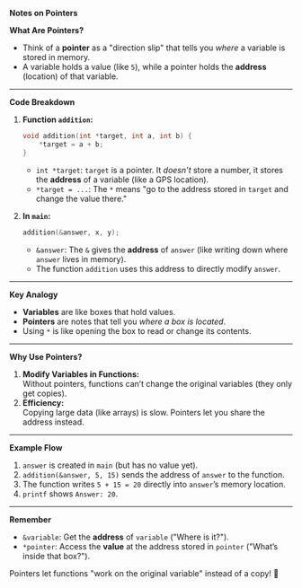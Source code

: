 **Notes on Pointers**

**What Are Pointers?**  
- Think of a **pointer** as a "direction slip" that tells you *where* a variable is stored in memory.  
- A variable holds a value (like `5`), while a pointer holds the **address** (location) of that variable.  

---

**Code Breakdown**  
1. **Function `addition`:**  
   ```c
   void addition(int *target, int a, int b) {
       *target = a + b; 
   }
   ```
   - `int *target`: `target` is a pointer. It *doesn’t* store a number, it stores the **address** of a variable (like a GPS location).  
   - `*target = ...`: The `*` means "go to the address stored in `target` and change the value there."  

2. **In `main`:**  
   ```c
   addition(&answer, x, y);
   ```
   - `&answer`: The `&` gives the **address** of `answer` (like writing down where `answer` lives in memory).  
   - The function `addition` uses this address to directly modify `answer`.  

---

**Key Analogy**  
- **Variables** are like boxes that hold values.  
- **Pointers** are notes that tell you *where a box is located*.  
- Using `*` is like opening the box to read or change its contents.  

---

**Why Use Pointers?**  
1. **Modify Variables in Functions:**  
   Without pointers, functions can’t change the original variables (they only get copies).  
2. **Efficiency:**  
   Copying large data (like arrays) is slow. Pointers let you share the address instead.  

---

**Example Flow**  
1. `answer` is created in `main` (but has no value yet).  
2. `addition(&answer, 5, 15)` sends the address of `answer` to the function.  
3. The function writes `5 + 15 = 20` directly into `answer`’s memory location.  
4. `printf` shows `Answer: 20`.  

---

**Remember**  
- `&variable`: Get the **address** of `variable` ("Where is it?").  
- `*pointer`: Access the **value** at the address stored in `pointer` ("What’s inside that box?").  

Pointers let functions "work on the original variable" instead of a copy! 🎯